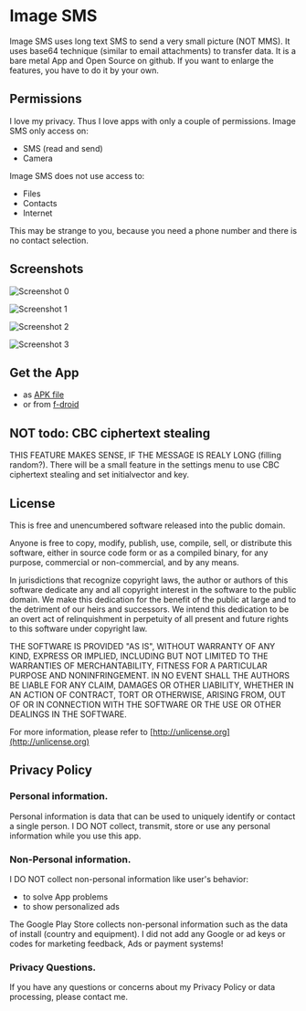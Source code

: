 # Image SMS

Image SMS uses long text SMS to send a very small picture (NOT MMS). It uses
base64 technique (similar to email attachments) to transfer data. It is
a bare metal App and Open Source on github. If you
want to enlarge the features, you have to do it by your own.

## Permissions

I love my privacy. Thus I love apps with only a couple of permissions. Image SMS only access on:

- SMS (read and send)
- Camera

Image SMS does not use access to:

- Files
- Contacts
- Internet

This may be strange to you, because you need a phone number and there is no contact selection.

## Screenshots

![Screenshot 0](metadata/en-US/images/phoneScreenshots/0.jpg)

![Screenshot 1](metadata/en-US/images/phoneScreenshots/1.jpg)

![Screenshot 2](metadata/en-US/images/phoneScreenshots/2.jpg)

![Screenshot 3](metadata/en-US/images/phoneScreenshots/3.jpg)

## Get the App

- as [APK file](https://raw.githubusercontent.com/no-go/ImageSms/master/app/release/click.dummer.imagesms.apk)
- or from [f-droid](https://f-droid.org/repository/browse/?fdid=click.dummer.imagesms)

## NOT todo: CBC ciphertext stealing

THIS FEATURE MAKES SENSE, IF THE MESSAGE IS REALY LONG (filling random?).
There will be a small feature in the settings menu to use CBC ciphertext stealing and set initialvector and key.

## License

This is free and unencumbered software released into the public domain.

Anyone is free to copy, modify, publish, use, compile, sell, or distribute this 
software, either in source code form or as a compiled binary, for any purpose, 
commercial or non-commercial, and by any means.

In jurisdictions that recognize copyright laws, the author or authors of this software 
dedicate any and all copyright interest in the software to the public domain. We make 
this dedication for the benefit of the public at large and to the detriment of our 
heirs and successors. We intend this dedication to be an overt act of relinquishment 
in perpetuity of all present and future rights to this software under copyright law.

THE SOFTWARE IS PROVIDED "AS IS", WITHOUT WARRANTY OF ANY KIND, EXPRESS OR IMPLIED, 
INCLUDING BUT NOT LIMITED TO THE WARRANTIES OF MERCHANTABILITY, FITNESS FOR A PARTICULAR 
PURPOSE AND NONINFRINGEMENT. IN NO EVENT SHALL THE AUTHORS BE LIABLE FOR ANY CLAIM, 
DAMAGES OR OTHER LIABILITY, WHETHER IN AN ACTION OF CONTRACT, TORT OR OTHERWISE, 
ARISING FROM, OUT OF OR IN CONNECTION WITH THE SOFTWARE OR THE USE OR OTHER 
DEALINGS IN THE SOFTWARE.

For more information, please refer to [http://unlicense.org](http://unlicense.org)

## Privacy Policy

### Personal information.

Personal information is data that can be used to uniquely identify or contact a
single person. I DO NOT collect, transmit, store or use any personal information while you use this app.

### Non-Personal information.

I DO NOT collect non-personal information like user's behavior:

 -  to solve App problems
 -  to show personalized ads

The Google Play Store collects non-personal information such as the data of install (country and equipment).
I did not add any Google or ad keys or codes for marketing feedback, Ads or payment systems!

### Privacy Questions.

If you have any questions or concerns about my Privacy Policy or data processing, please contact me.
